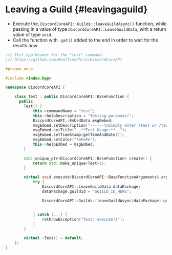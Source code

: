 Leaving a Guild {#leavingaguild}
============
- Execute the, `DiscordCoreAPI::Guilds::leaveGuildAsync()` function, while passing in a value of type `DiscordCoreAPI::LeaveGuildData`, with a return value of type `void`.
- Call the function with `.get()` added to the end in order to wait for the results now.

```cpp
/// Test.hpp-Header for the "test" command.
/// https://github.com/RealTimeChris/DiscordCoreAPI

#pragma once

#include <Index.hpp>

namespace DiscordCoreAPI {

	class Test : public DiscordCoreAPI::BaseFunction {
	  public:
		Test() {
			this->commandName = "test";
			this->helpDescription = "Testing purposes!";
			DiscordCoreAPI::EmbedData msgEmbed;
			msgEmbed.setDescription("------\nSimply enter !test or /test!\n------");
			msgEmbed.setTitle("__**Test Usage:**__");
			msgEmbed.setTimeStamp(getTimeAndDate());
			msgEmbed.setColor("FeFeFe");
			this->helpEmbed = msgEmbed;
		}

		std::unique_ptr<DiscordCoreAPI::BaseFunction> create() {
			return std::make_unique<Test>();
		}

		virtual void execute(DiscordCoreAPI::BaseFunctionArguments& args) {
			try {
				DiscordCoreAPI::LeaveGuildData dataPackage;
				dataPackage.guildId = "GUIILD_ID_HERE";

				DiscordCoreAPI::Guilds::leaveGuildAsync(dataPackage).get();


			} catch (...) {
				rethrowException("Test::execute()");
			}
		}

		virtual ~Test() = default;
	};
}
```
